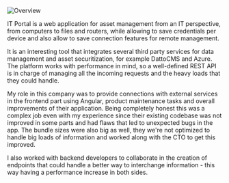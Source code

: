 ![Overview](/it-portal/1.jpg)

IT Portal is a web application for asset management from an IT perspective, from computers to files and routers, while allowing to save credentials per device and also allow to save connection features for remote management.

It is an interesting tool that integrates several third party services for data management and asset securitization, for example DattoCMS and Azure. The platform works with performance in mind, so a well-defined REST API is in charge of managing all the incoming requests and the heavy loads that they could handle.

My role in this company was to provide connections with external services in the frontend part using Angular, product maintenance tasks and overall improvements of their application. Being completely honest this was a complex job even with my experience since their existing codebase was not improved in some parts and had flaws that led to unexpected bugs in the app. The bundle sizes were also big as well, they we're not optimized to handle big loads of information and worked along with the CTO to get this improved.

I also worked with backend developers to collaborate in the creation of endpoints that could handle a better way to interchange information - this way having a performance increase in both sides.
